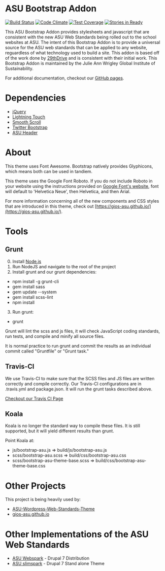 # ASU Bootstrap Addon

[![Build Status](https://travis-ci.org/gios-asu/ASU-Web-Standards-Bootstrap.svg?branch=master)](https://travis-ci.org/gios-asu/ASU-Web-Standards-Bootstrap) [![Code Climate](https://codeclimate.com/github/gios-asu/ASU-Bootstrap-Addon/badges/gpa.svg)](https://codeclimate.com/github/gios-asu/ASU-Bootstrap-Addon) [![Test Coverage](https://codeclimate.com/github/gios-asu/ASU-Bootstrap-Addon/badges/coverage.svg)](https://codeclimate.com/github/gios-asu/ASU-Bootstrap-Addon) [![Stories in Ready](https://badge.waffle.io/gios-asu/asu-web-standards-bootstrap.svg)](http://waffle.io/gios-asu/asu-web-standards-bootstrap)

This ASU Bootstrap Addon provides stylesheets and javascript that are consistent with the new ASU Web Standards being rolled out to the school websites at ASU. The intent of this Bootstrap Addon is to provide a universal source for the ASU web standards that can be applied to any website, reguardless of what technology used to build a site. This addon is based off of the work done by [29thDrive](http://asu-ws.29thdrive.com/) and is consistent with their initial work. This Bootstrap Addon is maintained by the Julie Ann Wrigley Global Institute of Sustainability.

For additional documentation, checkout our [GitHub pages](https://gios-asu.github.io/).

# Dependencies

- [jQuery](http://jquery.com/)
- [Lightning Touch](https://github.com/ucsf-ckm/LightningTouch)
- [Smooth Scroll](https://github.com/cferdinandi/smooth-scroll)
- [Twitter Bootstrap](http://getbootstrap.com/)
- [ASU Header](https://drupal.asu.edu/build/asu-header-footer-version-40)

# About

This theme uses Font Awesome.  Bootstrap natively provides Glyphicons, which means both can be used in tandiem.

This theme uses the Google Font Roboto.  If you do not include Roboto in your website using the instructions provided on [Google Font's website](http://www.google.com/fonts/specimen/Roboto), font will default to 'Helvetica Neue', then Helvetica, and then Arial.

For more information concerning all of the new components and CSS styles that are introduced in this theme, check out [https://gios-asu.github.io/](https://gios-asu.github.io/).


# Tools

## Grunt

0. Install [Node.js](http://nodejs.org/)
1. Run NodeJS and navigate to the root of the project
2. Install grunt and our grunt dependencies:

  - npm install -g grunt-cli
  - gem install sass
  - gem update --system
  - gem install scss-lint
  - npm install

3. Run grunt:
  - grunt

Grunt will lint the scss and js files, it will check JavaScript coding standards, run tests, and compile and minify all source files.

It is normal practice to run grunt and commit the results as an individual commit called "Gruntfile" or "Grunt task."

## Travis-CI

We use Travis-CI to make sure that the SCSS files and JS files are written correctly and compile correctly.  Our Travis-CI configurations are in .travis.yml and package.json.  It will run the grunt tasks described above.

[Checkout our Travis CI Page](https://travis-ci.org/gios-asu/ASU-Bootstrap-Addon/builds)

## Koala

Koala is no longer the standard way to compile these files.  It is still supported, but it will yield different results than grunt.

Point Koala at:

- js/bootstrap-asu.js => build/js/bootstrap-asu.js
- scss/bootstrap-asu.scss => build/css/bootstrap-asu.css
- scss/bootstrap-asu-theme-base.scss => build/css/bootstrap-asu-theme-base.css


# Other Projects

This project is being heavily used by:

- [ASU-Wordpress-Web-Standards-Theme](https://github.com/gios-asu/ASU-Wordpress-Web-Standards-Theme)
- [gios-asu.github.io](https://github.com/gios-asu/gios-asu.github.io)


# Other Implementations of the ASU Web Standards

- [ASU Webspark](https://drupal.asu.edu/fserver/webspark) - Drupal 7 Distribution
- [ASU slimspark](https://drupal.asu.edu/fserver/asu_slimspark) - Drupal 7 Stand alone Theme

